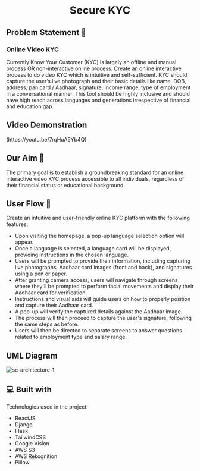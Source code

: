 <h1 align="center" id="title">Secure KYC</h1>

<h2>Problem Statement 📝</h2>
<h3>Online Video KYC</h3>
Currently Know Your Customer (KYC) is largely an offline and manual process OR non-interactive online process. Create an online interactive process to do video KYC which is intuitive and self-sufficient. KYC should capture the user’s live photograph and their basic details like name, DOB, address, pan card / Aadhaar, signature, income range, type of employment in a conversational manner. This tool should be highly inclusive and should have high reach across languages and generations irrespective of financial and education gap. 

<h2>Video Demonstration</h2>
(https://youtu.be/7rqHuA5Yb4Q)

<h2>Our Aim 🎯</h2>
The primary goal is to establish a groundbreaking standard for an online interactive video KYC process accessible to all individuals, regardless of their financial status or educational background.


<h2>User Flow 🚩</h2>

Create an intuitive and user-friendly online KYC platform with the following features:


*   Upon visiting the homepage, a pop-up language selection option will appear.
*   Once a language is selected, a language card will be displayed, providing instructions in the chosen language.
*   ⁠Users will be prompted to provide their information, including capturing live photographs, Aadhaar card images (front and back), and signatures using a pen or paper.
*   After granting camera access, users will navigate through screens where they'll be prompted to perform facial movements and display their Aadhaar card for verification.
*   ⁠Instructions and visual aids will guide users on how to properly position and capture their Aadhaar card.
*   A pop-up will verify the captured details against the Aadhaar image.
*   The process will then proceed to capture the user's signature, following the same steps as before.
*   Users will then be directed to separate screens to answer questions related to employment type and salary range.

<h2> UML Diagram</h2>

![sc-architecture-1](https://github.com/Abhi3423/SecureKYC/assets/87523233/6aac553f-0749-439b-9c96-146a9bddd686)

<h2>💻 Built with</h2>

Technologies used in the project:

*   ReactJS
*   Django
*   Flask
*   TailwindCSS
*   Google Vision
*   AWS S3
*   AWS Rekognition
*   Pillow




